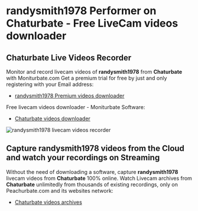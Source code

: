 # randysmith1978 Performer on Chaturbate - Free LiveCam videos downloader

## Chaturbate Live Videos Recorder

Monitor and record livecam videos of **randysmith1978** from **Chaturbate** with Moniturbate.com
Get a premium trial for free by just and only registering with your Email address:
* [randysmith1978 Premium videos downloader](https://moniturbate.com/request-demo-licence-key.html)

Free livecam videos downloader - Moniturbate Software:
* [Chaturbate videos downloader](https://moniturbate.com/moniturbate-download-software.html)

![randysmith1978 livecam videos recorder](https://peachurnet.com/templates/moniturbate-software.png)


## Capture randysmith1978 videos from the Cloud and watch your recordings on Streaming

Without the need of downloading a software, capture **randysmith1978** livecam videos from **Chaturbate** 100% online.
Watch Livecam archives from **Chaturbate** unlimitedly from thousands of existing recordings, only on Peachurbate.com and its websites network:
* [Chaturbate videos archives](https://peachurnet.com/)